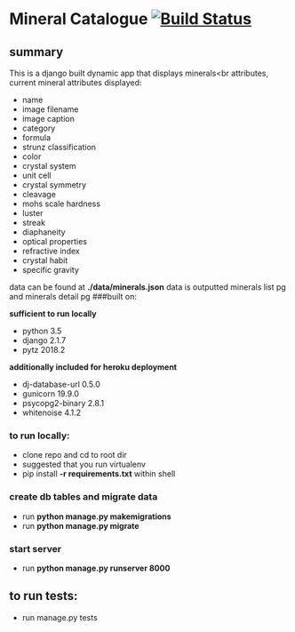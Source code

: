 # Mineral Catalogue [![Build Status](https://travis-ci.com/whiletrace/Python_Proj6.svg?branch=master)](https://travis-ci.com/whiletrace/Python_Proj6)
## summary
This is a django built dynamic app that displays minerals<br 
attributes, current mineral attributes displayed: 
* name
* image filename
* image caption
* category
* formula
* strunz classification
* color
* crystal system
* unit cell
* crystal symmetry
* cleavage
* mohs scale hardness
* luster
* streak
* diaphaneity
* optical properties
* refractive index
* crystal habit
* specific gravity

data can be found at **./data/minerals.json** 
data is outputted minerals list pg 
and minerals detail pg
 ###built on:
 
 **sufficient to run locally**
 * python  3.5
 * django  2.1.7
 * pytz 2018.2
 
 **additionally included for heroku deployment**
 * dj-database-url 0.5.0
 * gunicorn 19.9.0
 * psycopg2-binary 2.8.1
 * whitenoise 4.1.2
 
 ### to run locally:
 * clone repo and cd to root dir
 * suggested that you run virtualenv
 * pip install **-r requirements.txt** within shell
 
 ### create db tables and migrate data
 *  run **python manage.py makemigrations**
 *  run **python manage.py migrate** 
 
 ### start server
 *  run **python manage.py runserver 8000**
 ## to run tests:
 * run manage.py tests